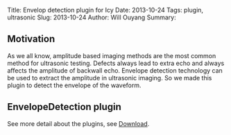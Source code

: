 Title: Envelop detection plugin for Icy
Date: 2013-10-24
Tags: plugin, ultrasonic
Slug: 2013-10-24
Author: Will Ouyang
Summary:

## Motivation

As we all know, amplitude based imaging methods are the most common method for ultrasonic testing. Defects always lead to extra echo and always affects the amplitude of backwall echo.
Envelope detection technology can be used to extract the amplitude in ultrasonic imaging. So we made this plugin to detect the envelope of the waveform.
## EnvelopeDetection plugin


See more detail about the plugins, see [Download](../pages/downloads).
